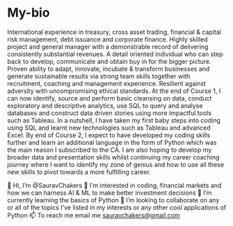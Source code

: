 # My-bio
International experience in treasury, cross asset trading, financial & capital risk management, debt issuance and corporate finance. Highly skilled project and general manager with a demonstrable record of delivering consistently substantial revenues. A detail oriented individual who can step back to develop, communicate and obtain buy in for the bigger picture. Proven ability to adapt, innovate, incubate & transform businesses and generate sustainable results via strong team skills together with recruitment, coaching and management experience. Resilient against adversity with uncompromising ethical standards. 
At the end of Course 1, I can now identify, source and perform basic cleansing on data, conduct exploratory and descriptive analytics, use SQL to query and analyse databases and construct data driven stories using more impactful tools such as Tableau. In a nutshell, I have taken my first baby steps into coding using SQL and learnt new technologies such as Tableau and advanced Excel. 
By end of Course 2, I expect to have developed my coding skills further and learn an additional language in the form of Python which was the main reason I subscribed to the CA. I am also hoping to develop my broader data and presentation skills whilst continuing my career coaching journey where I want to identify my zone of genius and how to use all these new skills to pivot towards a more fulfilling career.  


👋 Hi, I’m @SauravChakers
👀 I’m interested in coding, financial markets and how we can harness AI & ML to make better investment decisions
🌱 I’m currently learning the basics of Python
💞️ I’m looking to collaborate on any or all of the topics I've listed in my interests or any other cool applications of Python
📫 To reach me email me sauravchakers@gmail.com

